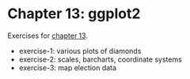 # Chapter 13: ggplot2

Exercises for [chapter 13](https://info201.github.io/ggplot2.html).

* exercise-1: various plots of diamonds
* exercise-2: scales, barcharts, coordinate systems
* exercise-3: map election data

